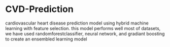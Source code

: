 # CVD-Prediction
cardiovascular heart disease prediction model using hybrid machine learning with feature selection. this model performs well most of datasets, we have used randomforestclassifier, neural network, and gradiant boosting to create an ensembled learning model
